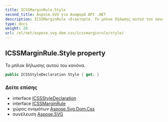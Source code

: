 ```yaml
---
title: ICSSMarginRule.Style
second_title: Aspose.SVG για Αναφορά API .NET
description: ICSSMarginRule ιδιοκτησία. Το μπλοκ δήλωσης αυτού του κανόνα.
type: docs
weight: 20
url: /el/net/aspose.svg.dom.css/icssmarginrule/style/
---
```

## ICSSMarginRule.Style property

Το μπλοκ δήλωσης αυτού του κανόνα.

```csharp
public ICSSStyleDeclaration Style { get; }
```

### Δείτε επίσης

* interface [ICSSStyleDeclaration](../../icssstyledeclaration/)
* interface [ICSSMarginRule](../)
* χώρος ονομάτων [Aspose.Svg.Dom.Css](../../icssmarginrule/)
* συνέλευση [Aspose.SVG](../../../)


